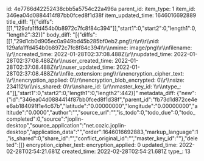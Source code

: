 id: 4e7766d42252438cbb5a5754c22a496a
parent_id: 
item_type: 1
item_id: 346ea04d0884414f87bb0fced8f1d38f
item_updated_time: 1646016692889
title_diff: "[{\"diffs\":[[1,\"129afa1ffd454b0b8972c7fc8f84c394\"]],\"start1\":0,\"start2\":0,\"length1\":0,\"length2\":32}]"
body_diff: "[{\"diffs\":[[1,\"29d1cb0d905ec0a949bd45b285bf0eb2.png\\\r\\\n\\\r\\\nid: 129afa1ffd454b0b8972c7fc8f84c394\\\r\\\nmime: image/png\\\r\\\nfilename: \\\r\\\ncreated_time: 2022-01-28T02:37:08.488Z\\\r\\\nupdated_time: 2022-01-28T02:37:08.488Z\\\r\\\nuser_created_time: 2022-01-28T02:37:08.488Z\\\r\\\nuser_updated_time: 2022-01-28T02:37:08.488Z\\\r\\\nfile_extension: png\\\r\\\nencryption_cipher_text: \\\r\\\nencryption_applied: 0\\\r\\\nencryption_blob_encrypted: 0\\\r\\\nsize: 234112\\\r\\\nis_shared: 0\\\r\\\nshare_id: \\\r\\\nmaster_key_id: \\\r\\\ntype_: 4\"]],\"start1\":0,\"start2\":0,\"length1\":0,\"length2\":442}]"
metadata_diff: {"new":{"id":"346ea04d0884414f87bb0fced8f1d38f","parent_id":"fb73d1d872ce4ee6ab184091f1e4c67b","latitude":"0.00000000","longitude":"0.00000000","altitude":"0.0000","author":"","source_url":"","is_todo":0,"todo_due":0,"todo_completed":0,"source":"joplin-desktop","source_application":"net.cozic.joplin-desktop","application_data":"","order":1646016692883,"markup_language":1,"is_shared":0,"share_id":"","conflict_original_id":"","master_key_id":""},"deleted":[]}
encryption_cipher_text: 
encryption_applied: 0
updated_time: 2022-02-28T02:54:21.681Z
created_time: 2022-02-28T02:54:21.681Z
type_: 13